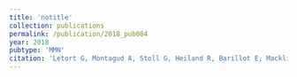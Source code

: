 ```yaml
---
title: 'notitle'
collection: publications
permalink: /publication/2018_pub084
year: 2018
pubtype: 'MMN'
citation: 'Letort G, Montagud A, Stoll G, Heiland R, Barillot E, Macklin P, Zinovyev A, Calzone L. PhysiBoSS: a multi-scale agent-based modelling framework integrating physical dimension and cell signalling. <i>Bioinformatics</i>. 2018 Aug 30. doi: 10.1093/bioinformatics/bty766.'
---
```

